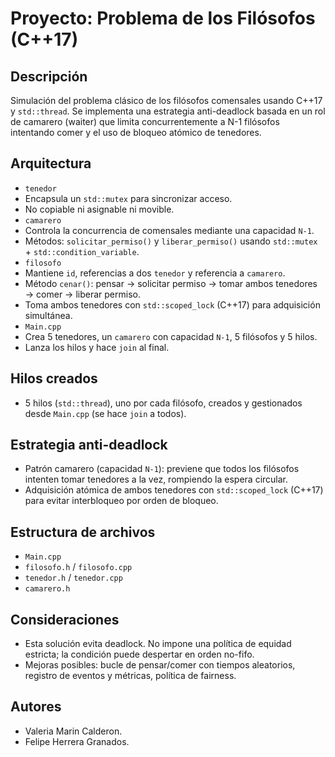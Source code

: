 ﻿# Proyecto: Problema de los Filósofos (C++17)

## Descripción
Simulación del problema clásico de los filósofos comensales usando C++17 y `std::thread`. Se implementa una estrategia anti-deadlock basada en un rol de camarero (waiter) que limita concurrentemente a N-1 filósofos intentando comer y el uso de bloqueo atómico de tenedores.

## Arquitectura
- `tenedor`
 - Encapsula un `std::mutex` para sincronizar acceso.
 - No copiable ni asignable ni movible.
- `camarero`
 - Controla la concurrencia de comensales mediante una capacidad `N-1`.
 - Métodos: `solicitar_permiso()` y `liberar_permiso()` usando `std::mutex` + `std::condition_variable`.
- `filosofo`
 - Mantiene `id`, referencias a dos `tenedor` y referencia a `camarero`.
 - Método `cenar()`: pensar → solicitar permiso → tomar ambos tenedores → comer → liberar permiso.
 - Toma ambos tenedores con `std::scoped_lock` (C++17) para adquisición simultánea.
- `Main.cpp`
 - Crea 5 tenedores, un `camarero` con capacidad `N-1`, 5 filósofos y 5 hilos.
 - Lanza los hilos y hace `join` al final.

## Hilos creados
- 5 hilos (`std::thread`), uno por cada filósofo, creados y gestionados desde `Main.cpp` (se hace `join` a todos).

## Estrategia anti-deadlock
- Patrón camarero (capacidad `N-1`): previene que todos los filósofos intenten tomar tenedores a la vez, rompiendo la espera circular.
- Adquisición atómica de ambos tenedores con `std::scoped_lock` (C++17) para evitar interbloqueo por orden de bloqueo.

## Estructura de archivos
- `Main.cpp`
- `filosofo.h` / `filosofo.cpp`
- `tenedor.h` / `tenedor.cpp`
- `camarero.h`

## Consideraciones
- Esta solución evita deadlock. No impone una política de equidad estricta; la condición puede despertar en orden no-fifo.
- Mejoras posibles: bucle de pensar/comer con tiempos aleatorios, registro de eventos y métricas, política de fairness.

## Autores
- Valeria Marin Calderon.
- Felipe Herrera Granados.
